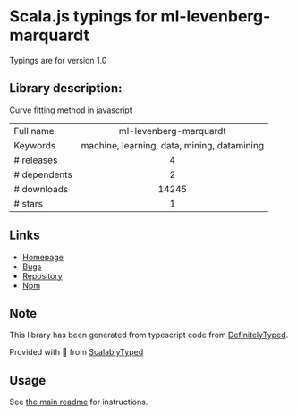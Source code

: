 
# Scala.js typings for ml-levenberg-marquardt

Typings are for version 1.0

## Library description:
Curve fitting method in javascript

|                    |                 |
| ------------------ | :-------------: |
| Full name          | ml-levenberg-marquardt |
| Keywords           | machine, learning, data, mining, datamining |
| # releases         | 4 |
| # dependents       | 2 |
| # downloads        | 14245 |
| # stars            | 1 |

## Links
- [Homepage](https://github.com/mljs/levenberg-marquardt#readme)
- [Bugs](https://github.com/mljs/levenberg-marquardt/issues)
- [Repository](https://github.com/mljs/levenberg-marquardt)
- [Npm](https://www.npmjs.com/package/ml-levenberg-marquardt)
    


## Note
This library has been generated from typescript code from [DefinitelyTyped](https://definitelytyped.org).

Provided with :purple_heart: from [ScalablyTyped](https://github.com/oyvindberg/ScalablyTyped)

## Usage
See [the main readme](../../readme.md) for instructions.


